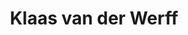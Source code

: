 ---
address: Groningerstraat 2 b
title: Klaas van der Werff
city: Surhuisterveen
zip: 9231 CL
country: Netherlands
lat: 53.181811
lng: 6.164961
phone: 0512 361584
email: info@klaasvanderwerff.nl
url: 
---